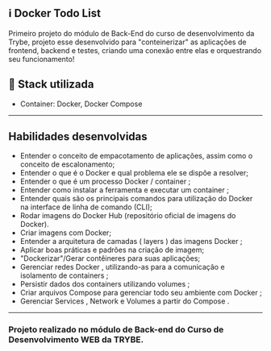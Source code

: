 ## :information_source: Docker Todo List

Primeiro projeto do módulo de Back-End do curso de desenvolvimento da Trybe, projeto esse desenvolvido para "conteinerizar" as aplicações de frontend, backend e testes, criando uma conexão entre elas e orquestrando seu funcionamento! 


## :rocket: Stack utilizada

* Container: Docker, Docker Compose

---

## Habilidades desenvolvidas

* Entender o conceito de empacotamento de aplicações, assim como o conceito de escalonamento;
* Entender o que é o Docker e qual problema ele se dispõe a resolver;
* Entender o que é um processo Docker / container ;
* Entender como instalar a ferramenta e executar um container ;
* Entender quais são os principais comandos para utilização do Docker na interface de linha de comando (CLI);
* Rodar imagens do Docker Hub (repositório oficial de imagens do Docker).
* Criar imagens com Docker;
* Entender a arquitetura de camadas ( layers ) das imagens Docker ;
* Aplicar boas práticas e padrões na criação de imagem;
* "Dockerizar"/Gerar contêineres para suas aplicações;
* Gerenciar redes Docker , utilizando-as para a comunicação e isolamento de containers ;
* Persistir dados dos containers utilizando volumes ;
* Criar arquivos Compose para gerenciar todo seu ambiente com Docker ;
* Gerenciar Services , Network e Volumes a partir do Compose .

---


### Projeto realizado no módulo de Back-end do Curso de Desenvolvimento WEB da TRYBE.
